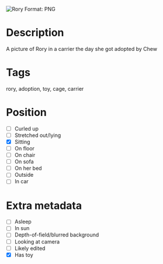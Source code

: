 ![Rory](rory.png)
Format: PNG
# Description
A picture of Rory in a carrier the day she got adopted by Chew
# Tags
rory, adoption, toy, cage, carrier
# Position
- [ ] Curled up
- [ ] Stretched out/lying
- [X] Sitting
- [ ] On floor
- [ ] On chair
- [ ] On sofa
- [ ] On her bed
- [ ] Outside
- [ ] In car
# Extra metadata
- [ ] Asleep
- [ ] In sun
- [ ] Depth-of-field/blurred background
- [ ] Looking at camera
- [ ] Likely edited
- [X] Has toy
